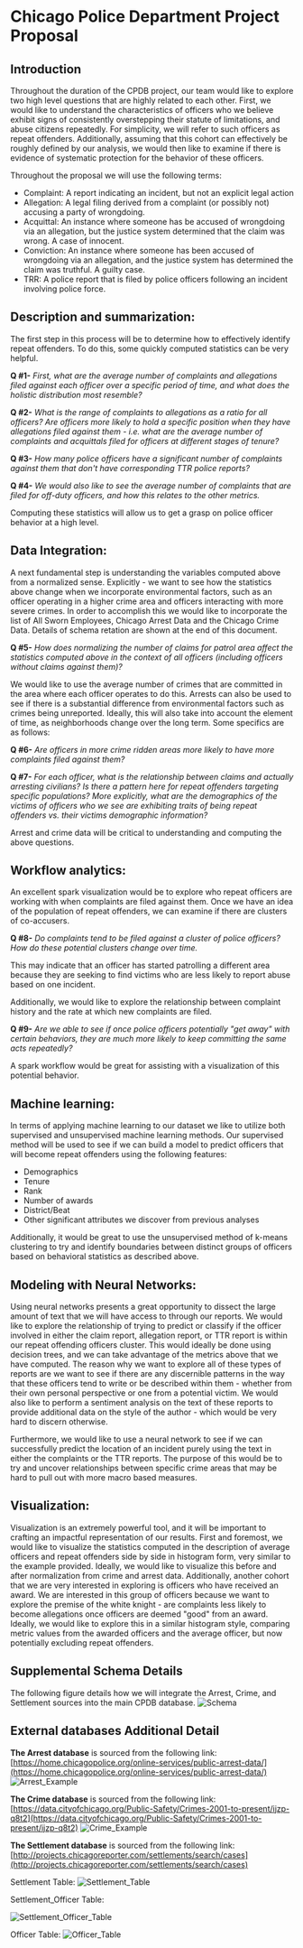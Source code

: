 # Chicago Police Department Project Proposal

## Introduction

Throughout the duration of the CPDB project, our team would like to explore two high level questions that are highly related to each other. First, we would like to understand the characteristics of officers who we believe exhibit signs of consistently overstepping their statute of limitations, and abuse citizens repeatedly. For simplicity, we will refer to such officers as repeat offenders. Additionally, assuming that this cohort can effectively be roughly defined by our analysis, we would then like to examine if there is evidence of systematic protection for the behavior of these officers.

Throughout the proposal we will use the following terms:

- Complaint: A report indicating an incident, but not an explicit legal action
- Allegation: A legal filing derived from a complaint (or possibly not) accusing a party of wrongdoing.
- Acquittal: An instance where someone has be accused of wrongdoing via an allegation, but the justice system determined that the claim was wrong. A case of innocent.
- Conviction: An instance where someone has been accused of wrongdoing via an allegation, and the justice system has determined the claim was truthful. A guilty case.
- TRR: A police report that is filed by police officers following an incident involving police force.

## Description and summarization:

The first step in this process will be to determine how to effectively identify repeat offenders. To do this, some quickly computed statistics can be very helpful.

**Q #1-** _First, what are the average number of complaints and allegations filed against each officer over a specific period of time, and what does the holistic distribution most resemble?_

**Q #2-** _What is the range of complaints to allegations as a ratio for all officers? Are officers more likely to hold a specific position when they have allegations filed against them - i.e. what are the average number of complaints and acquittals filed for officers at different stages of tenure?_

**Q #3-** _How many police officers have a significant number of complaints against them that don&#39;t have corresponding TTR police reports?_

**Q #4-** _We would also like to see the average number of complaints that are filed for off-duty officers, and how this relates to the other metrics._

Computing these statistics will allow us to get a grasp on police officer behavior at a high level.

## Data Integration:

A next fundamental step is understanding the variables computed above from a normalized sense. Explicitly - we want to see how the statistics above change when we incorporate environmental factors, such as an officer operating in a higher crime area and officers interacting with more severe crimes. In order to accomplish this we would like to incorporate the list of All Sworn Employees, Chicago Arrest Data and the Chicago Crime Data. Details of schema retation are shown at the end of this document.

**Q #5-** _How does normalizing the number of claims for patrol area affect the statistics computed above in the context of all officers (including officers without claims against them)?_

We would like to use the average number of crimes that are committed in the area where each officer operates to do this. Arrests can also be used to see if there is a substantial difference from environmental factors such as crimes being unreported. Ideally, this will also take into account the element of time, as neighborhoods change over the long term. Some specifics are as follows:

**Q #6-** _Are officers in more crime ridden areas more likely to have more complaints filed against them?_

**Q #7-** _For each officer, what is the relationship between claims and actually arresting civilians? Is there a pattern here for repeat offenders targeting specific populations? More explicitly, what are the demographics of the victims of officers who we see are exhibiting traits of being repeat offenders vs. their victims demographic information?_

Arrest and crime data will be critical to understanding and computing the above questions.

## Workflow analytics:

An excellent spark visualization would be to explore who repeat officers are working with when complaints are filed against them. Once we have an idea of the population of repeat offenders, we can examine if there are clusters of co-accusers.

**Q #8-** _Do complaints tend to be filed against a cluster of police officers? How do these potential clusters change over time._

This may indicate that an officer has started patrolling a different area because they are seeking to find victims who are less likely to report abuse based on one incident.

Additionally, we would like to explore the relationship between complaint history and the rate at which new complaints are filed.

**Q #9-** _Are we able to see if once police officers potentially &quot;get away&quot; with certain behaviors, they are much more likely to keep committing the same acts repeatedly?_

A spark workflow would be great for assisting with a visualization of this potential behavior.

## Machine learning:

In terms of applying machine learning to our dataset we like to utilize both supervised and unsupervised machine learning methods. Our supervised method will be used to see if we can build a model to predict officers that will become repeat offenders using the following features:

- Demographics
- Tenure
- Rank
- Number of awards
- District/Beat
- Other significant attributes we discover from previous analyses

 Additionally, it would be great to use the unsupervised method of k-means clustering to try and identify boundaries between distinct groups of officers based on behavioral statistics as described above.

## Modeling with Neural Networks:

Using neural networks presents a great opportunity to dissect the large amount of text that we will have access to through our reports. We would like to explore the relationship of trying to predict or classify if the officer involved in either the claim report, allegation report, or TTR report is within our repeat offending officers cluster. This would ideally be done using decision trees, and we can take advantage of the metrics above that we have computed. The reason why we want to explore all of these types of reports are we want to see if there are any discernible patterns in the way that these officers tend to write or be described within them - whether from their own personal perspective or one from a potential victim. We would also like to perform a sentiment analysis on the text of these reports to provide additional data on the style of the author - which would be very hard to discern otherwise.

Furthermore, we would like to use a neural network to see if we can successfully predict the location of an incident purely using the text in either the complaints or the TTR reports. The purpose of this would be to try and uncover relationships between specific crime areas that may be hard to pull out with more macro based measures.

## Visualization:

Visualization is an extremely powerful tool, and it will be important to crafting an impactful representation of our results. First and foremost, we would like to visualize the statistics computed in the description of average officers and repeat offenders side by side in histogram form, very similar to the example provided. Ideally, we would like to visualize this before and after normalization from crime and arrest data. Additionally, another cohort that we are very interested in exploring is officers who have received an award. We are interested in this group of officers because we want to explore the premise of the white knight - are complaints less likely to become allegations once officers are deemed &quot;good&quot; from an award. Ideally, we would like to explore this in a similar histogram style, comparing metric values from the awarded officers and the average officer, but now potentially excluding repeat offenders.

## Supplemental Schema Details

The following figure details how we will integrate the Arrest, Crime, and Settlement sources into the main CPDB database. 
![Schema](/Images/Schema.png)

## External databases Additional Detail

**The Arrest database** is sourced from the following link: [https://home.chicagopolice.org/online-services/public-arrest-data/](https://home.chicagopolice.org/online-services/public-arrest-data/)
![Arrest_Example](/Images/ArrestExample.png)

**The Crime database** is sourced from the following link: [https://data.cityofchicago.org/Public-Safety/Crimes-2001-to-present/ijzp-q8t2](https://data.cityofchicago.org/Public-Safety/Crimes-2001-to-present/ijzp-q8t2)
![Crime_Example](/Images/CrimeExample.png)

**The Settlement database** is sourced from the following link:
[http://projects.chicagoreporter.com/settlements/search/cases](http://projects.chicagoreporter.com/settlements/search/cases)

Settlement Table:
![Settlement_Table](/Images/SettlementTable.png)

Settlement\_Officer Table:

![Settlement_Officer_Table](/Images/OfficerTable.png)

Officer Table:
![Officer_Table](/Images/Officer2Table.png)
